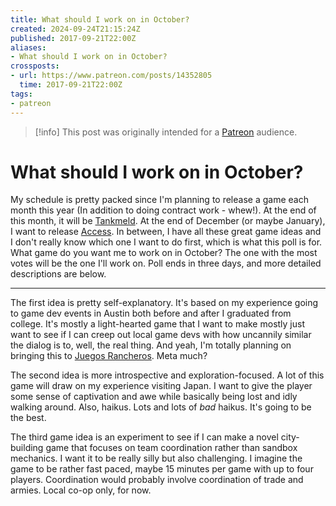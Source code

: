 ```yaml
---
title: What should I work on in October?
created: 2024-09-24T21:15:24Z
published: 2017-09-21T22:00Z
aliases:
- What should I work on in October?
crossposts:
- url: https://www.patreon.com/posts/14352805
  time: 2017-09-21T22:00Z
tags:
- patreon
---
```


> [!info]
> This post was originally intended for a [Patreon](../tags/patreon.md) audience.

# What should I work on in October?

My schedule is pretty packed since I'm planning to release a game each month this year (In addition to doing contract work - whew!). At the end of this month, it will be [Tankmeld](../tags/tankmeld.md). At the end of December (or maybe January), I want to release [Access](../tags/access.md). In between, I have all these great game ideas and I don't really know which one I want to do first, which is what this poll is for. What game do you want me to work on in October? The one with the most votes will be the one I'll work on. Poll ends in three days, and more detailed descriptions are below.

---

The first idea is pretty self-explanatory. It's based on my experience going to game dev events in Austin both before and after I graduated from college. It's mostly a light-hearted game that I want to make mostly just want to see if I can creep out local game devs with how uncannily similar the dialog is to, well, the real thing. And yeah, I'm totally planning on bringing this to [Juegos Rancheros](http://juegosrancheros.com/). Meta much?

The second idea is more introspective and exploration-focused. A lot of this game will draw on my experience visiting Japan. I want to give the player some sense of captivation and awe while basically being lost and idly walking around. Also, haikus. Lots and lots of _bad_ haikus. It's going to be the best.

The third game idea is an experiment to see if I can make a novel city-building game that focuses on team coordination rather than sandbox mechanics. I want it to be really silly but also challenging. I imagine the game to be rather fast paced, maybe 15 minutes per game with up to four players. Coordination would probably involve coordination of trade and armies. Local co-op only, for now.

